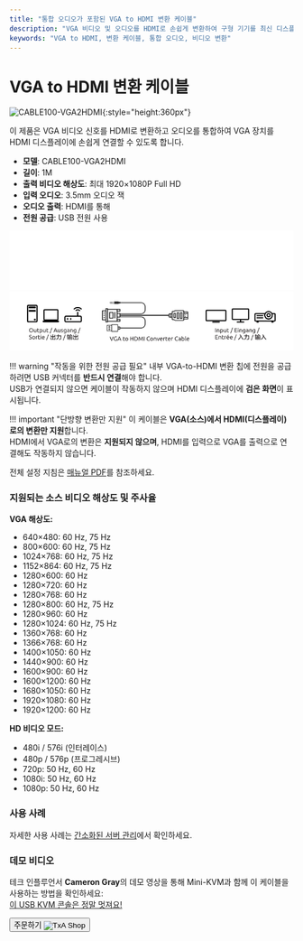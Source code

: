 ```yaml
---
title: "통합 오디오가 포함된 VGA to HDMI 변환 케이블"
description: "VGA 비디오 및 오디오를 HDMI로 손쉽게 변환하여 구형 기기를 최신 디스플레이에 간편하게 연결할 수 있습니다."
keywords: "VGA to HDMI, 변환 케이블, 통합 오디오, 비디오 변환"
---
```


# VGA to HDMI 변환 케이블

![CABLE100-VGA2HDMI](https://assets.openterface.com/images/product/part/CABLE100-VGA2HDMI-1.webp){:style="height:360px"}

이 제품은 VGA 비디오 신호를 HDMI로 변환하고 오디오를 통합하여 VGA 장치를 HDMI 디스플레이에 손쉽게 연결할 수 있도록 합니다.

-   **모델**: CABLE100-VGA2HDMI
-   **길이**: 1M
-   **출력 비디오 해상도**: 최대 1920×1080P Full HD
-   **입력 오디오**: 3.5mm 오디오 잭
-   **오디오 출력**: HDMI를 통해
-   **전원 공급**: USB 전원 사용

![VGA to HDMI Cable Dark](vga2hdmi-connect-dark.svg#only-dark)
![VGA to HDMI Cable Light](vga2hdmi-connect-light.svg#only-light)

!!! warning "작동을 위한 전원 공급 필요"
    내부 VGA-to-HDMI 변환 칩에 전원을 공급하려면 USB 커넥터를 **반드시 연결**해야 합니다.  
    USB가 연결되지 않으면 케이블이 작동하지 않으며 HDMI 디스플레이에 **검은 화면**이 표시됩니다.

!!! important "단방향 변환만 지원"
    이 케이블은 **VGA(소스)에서 HDMI(디스플레이)로의 변환만 지원**합니다.  
    HDMI에서 VGA로의 변환은 **지원되지 않으며**, HDMI를 입력으로 VGA를 출력으로 연결해도 작동하지 않습니다.

전체 설정 지침은 [매뉴얼 PDF](https://github.com/TechxArtisanStudio/Openterface/blob/main/product-printed-materials/vga2hdmi-manual-300-100-2040928.pdf)를 참조하세요.

### 지원되는 소스 비디오 해상도 및 주사율

**VGA 해상도:**

-   640×480: 60 Hz, 75 Hz
-   800×600: 60 Hz, 75 Hz
-   1024×768: 60 Hz, 75 Hz
-   1152×864: 60 Hz, 75 Hz
-   1280×600: 60 Hz
-   1280×720: 60 Hz
-   1280×768: 60 Hz
-   1280×800: 60 Hz, 75 Hz
-   1280×960: 60 Hz
-   1280×1024: 60 Hz, 75 Hz
-   1360×768: 60 Hz
-   1366×768: 60 Hz
-   1400×1050: 60 Hz
-   1440×900: 60 Hz
-   1600×900: 60 Hz
-   1600×1200: 60 Hz
-   1680×1050: 60 Hz
-   1920×1080: 60 Hz
-   1920×1200: 60 Hz

**HD 비디오 모드:**

-   480i / 576i (인터레이스)
-   480p / 576p (프로그레시브)
-   720p: 50 Hz, 60 Hz
-   1080i: 50 Hz, 60 Hz
-   1080p: 50 Hz, 60 Hz

### 사용 사례

자세한 사용 사례는 [간소화된 서버 관리](/use-cases/#streamlined-server-management)에서 확인하세요.

### 데모 비디오

테크 인플루언서 **Cameron Gray**의 데모 영상을 통해 Mini-KVM과 함께 이 케이블을 사용하는 방법을 확인하세요:  
[이 USB KVM 콘솔은 정말 멋져요!](https://youtu.be/xAEQpWyfY-c?si=auB5NtqHVw2C7iIK&t=1693)

<button class="md-button" onclick="window.location.href='https://shop.techxartisan.com/products/vga-to-hdmi-converter-cable'">주문하기 <img src="https://assets.openterface.com/images/trademark/txa.svg" alt="TxA Shop" style="vertical-align: middle; height: 20px;"></button>

